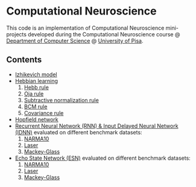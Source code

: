 # Computational Neuroscience

This code is an implementation of Computational Neuroscience mini-projects developed during the Computational Neuroscience course @ [Department of Computer Science](https://www.di.unipi.it/en/) 
@ [University of Pisa](https://www.unipi.it/index.php/english).

## Contents

* [Izhikevich model](LAB1/Assignment%201)
* [Hebbian learning](LAB2_1)
    1. [Hebb rule](LAB2_1/Assignment1)
    2. [Oja rule](LAB2_1/Assignment2)
    3. [Subtractive normalization rule](LAB2_1/Assignment3)
    4. [BCM rule](LAB2_1/BonusTrack1)
    5. [Covariance rule](LAB2_1/BonusTrack2)
* [Hopfield network](LAB2_2/Assignment%201)
* [Recurrent Neural Network (RNN) & Input Delayed Neural Network (IDNN)](LAB3_1) evaluated on different benchmark datasets:
    1. [NARMA10](LAB3_1/Assignment1)
    2. [Laser](LAB3_1/BonusTrack1)
    3. [Mackey-Glass](LAB3_1/BonusTrack2)
* [Echo State Network (ESN)](LAB3_2) evaluated on different benchmark datasets:
    1. [NARMA10](LAB3_2/Assignment1)
    2. [Laser](LAB3_2/BonusTrack1)
    3. [Mackey-Glass](LAB3_2/BonusTrack2)
